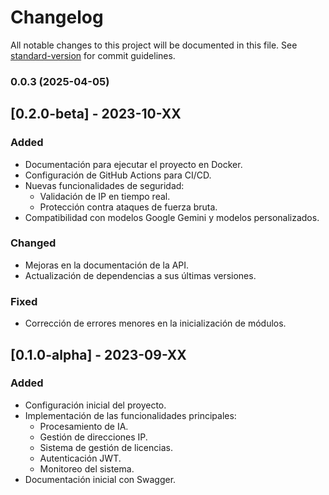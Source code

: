 # Changelog

All notable changes to this project will be documented in this file. See [standard-version](https://github.com/conventional-changelog/standard-version) for commit guidelines.

### 0.0.3 (2025-04-05)

## [0.2.0-beta] - 2023-10-XX

### Added

- Documentación para ejecutar el proyecto en Docker.
- Configuración de GitHub Actions para CI/CD.
- Nuevas funcionalidades de seguridad:
  - Validación de IP en tiempo real.
  - Protección contra ataques de fuerza bruta.
- Compatibilidad con modelos Google Gemini y modelos personalizados.

### Changed

- Mejoras en la documentación de la API.
- Actualización de dependencias a sus últimas versiones.

### Fixed

- Corrección de errores menores en la inicialización de módulos.

## [0.1.0-alpha] - 2023-09-XX

### Added

- Configuración inicial del proyecto.
- Implementación de las funcionalidades principales:
  - Procesamiento de IA.
  - Gestión de direcciones IP.
  - Sistema de gestión de licencias.
  - Autenticación JWT.
  - Monitoreo del sistema.
- Documentación inicial con Swagger.
